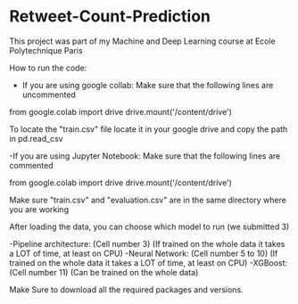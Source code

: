 # Retweet-Count-Prediction
This project was part of my Machine and Deep Learning course at Ecole Polytechnique Paris

How to run the code:

- If you are using google collab:
  Make sure that the following lines are uncommented

from google.colab import drive
drive.mount('/content/drive')
  
  To locate the "train.csv" file locate it in your google drive and copy the path in pd.read_csv


-If you are using Jupyter Notebook:
  Make sure that the following lines are commented

from google.colab import drive
drive.mount('/content/drive')
  
  Make sure "train.csv" and "evaluation.csv" are in the same directory where you are working



After loading the data, you can choose which model to run (we submitted 3)


-Pipeline architecture: (Cell number 3) (If trained on the whole data it takes a LOT of time, at least on CPU)
-Neural Network: (Cell number 5 to 10) (If trained on the whole data it takes a LOT of time, at least on CPU)
-XGBoost: (Cell number 11) (Can be trained on the whole data)



Make Sure to download all the required packages and versions.

